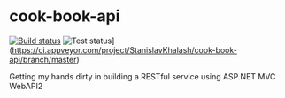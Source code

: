 # cook-book-api
[![Build status](https://ci.appveyor.com/api/projects/status/6adps9ox6jpvg2xx/branch/master?svg=true)](https://ci.appveyor.com/project/StanislavKhalash/cook-book-api/branch/master)
![Test status](http://teststatusbadge.azurewebsites.net/api/status/StanislavKhalash/cook-book-api)] (https://ci.appveyor.com/project/StanislavKhalash/cook-book-api/branch/master)

Getting my hands dirty in building a RESTful service using ASP.NET MVC WebAPI2
